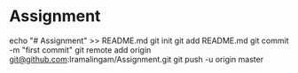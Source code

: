 # Assignment

echo "# Assignment" >> README.md
git init
git add README.md
git commit -m "first commit"
git remote add origin git@github.com:lramalingam/Assignment.git
git push -u origin master
